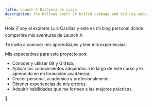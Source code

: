```yaml
---
title: Launch X Bitácora de viaje
description: The hallway smelt of boiled cabbage and old rag mats.
---
```


Hola ✌️  soy el explorer Luis Casillas y este es mi blog personal donde compartiré mis aventuras de Launch X.

Te invito a conocer mis aprendizajes y leer mis experiencias.

Mis expectativas para este proyecto son:

- Conocer y utilizar Git y GitHub.
- Aplicar los conocimientos adquiridos a lo largo de este curso y lo aprendido en mi formación académica.
- Crecer personal, academica y profesionalmente.
- Obtener experiencias de mis errores.
- Adquirir habilidades que me formen a las mejores prácticas.

🚀
